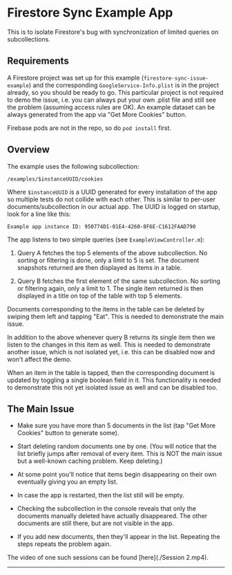 # Firestore Sync Example App

This is to isolate Firestore's bug with synchronization of limited queries on subcollections.

## Requirements

A Firestore project was set up for this example (`firestore-sync-issue-example`) and the corresponding
`GoogleService-Info.plist` is in the project already, so you should be ready to go. This particular project is not
required to demo the issue, i.e. you can always put your own .plist file and still see the problem (assuming access rules are OK). An example dataset can be always generated from the app via "Get More Cookies" button.

Firebase pods are not in the repo, so do `pod install` first.

## Overview

The example uses the following subcollection:

`/examples/$instanceUUID/cookies`

Where `$instanceUUID` is a UUID generated for every installation of the app so multiple tests do not collide with each other. This is similar to per-user documents/subcollection in our actual app. The UUID is logged on startup, look for a line like this:

    Example app instance ID: 950774D1-01E4-4260-8F6E-C1612FAAD790

The app listens to two simple queries (see `ExampleViewController.m`):

1. Query A fetches the top 5 elements of the above subcollection. No sorting or filtering is done, only a limit to 5 is set. The document snapshots returned are then displayed as items in a table.

2. Query B fetches the first element of the same subcollection. No sorting or filtering again, only a limit to 1. The single item returned is then displayed in a title on top of the table with top 5 elements.

Documents corresponding to the items in the table can be deleted by swiping them left and tapping "Eat". This is needed to demonstrate the main issue.

In addition to the above whenever query B returns its single item then we listen to the changes in this item as well.
This is needed to demonstrate another issue, which is not isolated yet, i.e. this can be disabled now and won't affect
the demo.

When an item in the table is tapped, then the corresponding document is updated by toggling a single boolean field in it. This functionality is needed to demonstrate this not yet isolated issue as well and can be disabled too.

## The Main Issue

- Make sure you have more than 5 documents in the list (tap "Get More Cookies" button to generate some).

- Start deleting random documents one by one. (You will notice that the list briefly jumps after removal of every item. This is NOT the main issue but a well-known caching problem. Keep deleting.)

- At some point you'll notice that items begin disappearing on their own eventually giving you an empty list. 

- In case the app is restarted, then the list still will be empty.

- Checking the subcollection in the console reveals that only the documents manually deleted have actually disappeared. The other documents are still there, but are not visible in the app.

- If you add new documents, then they'll appear in the list. Repeating the steps repeats the problem again.

The video of one such sessions can be found [here](./Session 2.mp4).

---
